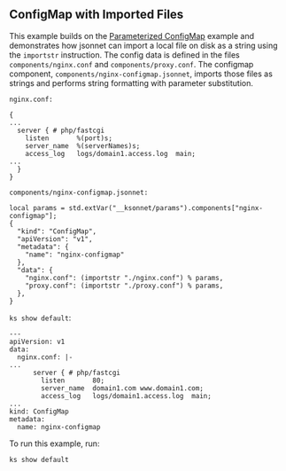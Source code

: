 ## ConfigMap with Imported Files
This example builds on the [Parameterized ConfigMap](../configmap-parameterized/README.md) example 
and demonstrates how jsonnet can import a local file on disk as a string using the `importstr` instruction. The config data is defined in the files `components/nginx.conf` and `components/proxy.conf`. The configmap component, `components/nginx-configmap.jsonnet`, imports those files as strings and performs string formatting with parameter substitution.

`nginx.conf:`
```
{
...
  server { # php/fastcgi
    listen       %(port)s;
    server_name  %(serverNames)s;
    access_log   logs/domain1.access.log  main;
...
  }
}

```

`components/nginx-configmap.jsonnet:`
```
local params = std.extVar("__ksonnet/params").components["nginx-configmap"];
{
  "kind": "ConfigMap",
  "apiVersion": "v1",
  "metadata": {
    "name": "nginx-configmap"
  },
  "data": {
    "nginx.conf": (importstr "./nginx.conf") % params,
    "proxy.conf": (importstr "./proxy.conf") % params,
  },
}
```

`ks show default`:
```
---
apiVersion: v1
data:
  nginx.conf: |-
...
      server { # php/fastcgi
        listen       80;
        server_name  domain1.com www.domain1.com;
        access_log   logs/domain1.access.log  main;
...
kind: ConfigMap
metadata:
  name: nginx-configmap
```


To run this example, run:
```
ks show default
```
